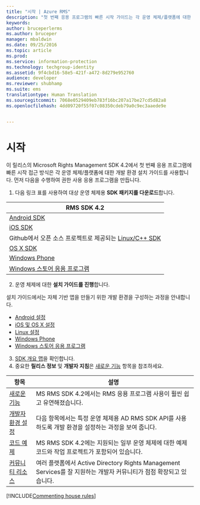 ```yaml
---
title: "시작 | Azure RMS"
description: "첫 번째 응용 프로그램의 빠른 시작 가이드는 각 운영 체제/플랫폼에 대한 개발 환경 설치 가이드를 통해 제공됩니다."
keywords: 
author: bruceperlerms
ms.author: bruceper
manager: mbaldwin
ms.date: 09/25/2016
ms.topic: article
ms.prod: 
ms.service: information-protection
ms.technology: techgroup-identity
ms.assetid: 9f4cbd16-58e5-421f-a472-8d279e952760
audience: developer
ms.reviewer: shubhamp
ms.suite: ems
translationtype: Human Translation
ms.sourcegitcommit: 7068e0529409eb783f16bc207a17be27cd5d82a8
ms.openlocfilehash: 4dd09720f55f07c08350cdeb79a0c9ec3aaede9e


---
```


# <a name="get-started"></a>시작

이 릴리스의 Microsoft Rights Management SDK 4.2에서 첫 번째 응용 프로그램에 빠른 시작 접근 방식은 각 운영 체제/플랫폼에 대한 개발 환경 설치 가이드를 사용합니다. 먼저 다음을 수행하여 권한 사용 응용 프로그램을 만듭니다.

1. 다음 링크 표를 사용하여 대상 운영 체제용 **SDK 패키지를 다운로드**합니다.

  |RMS SDK 4.2|
  |---------------|
  |[Android SDK](http://Go.Microsoft.Com/FWLink/p/?LinkId=404271)|
  |[iOS SDK](http://Go.Microsoft.Com/FWLink/p/?LinkId=404272)|
  |Github에서 오픈 소스 프로젝트로 제공되는 [Linux/C++ SDK](https://github.com/AzureAD/rms-sdk-for-cpp)|
  |[OS X SDK](http://Go.Microsoft.Com/FWLink/p/?LinkId=404273)|
  |[Windows Phone](http://go.microsoft.com/fwlink/p/?LinkId=524758)|
  |[Windows 스토어 응용 프로그램](http://go.microsoft.com/fwlink/p/?LinkID=526163)|

2. 운영 체제에 대한 **설치 가이드를 진행**합니다.

  설치 가이드에서는 자체 기반 앱을 만들기 위한 개발 환경을 구성하는 과정을 안내합니다.
  - [Android 설정](android-sdk.md)
  - [iOS 및 OS X 설정](ios-sdk.md)          
  - [Linux 설정](linux-setup.md)              
  - [Windows Phone](windows-phone-apps.md)     
  - [Windows 스토어 응용 프로그램](winrt-sdk.md)

3. [SDK 개요 맵](api-reference-4-2.md)을 확인합니다.
4. 중요한 **릴리스 정보** 및 **개발자 지침**은 [새로운 기능](release-notes.md) 항목을 참조하세요.

  |항목|설명|
  |-----|-----------|
  |[새로운 기능](release-notes.md)|MS RMS SDK 4.2에서는 RMS 응용 프로그램 사용이 훨씬 쉽고 유연해졌습니다.|
  |[개발자 환경 설정](setup-developer-environment.md)|다음 항목에서는 특정 운영 체제용 AD RMS SDK API를 사용하도록 개발 환경을 설정하는 과정을 보여 줍니다.|
  |[코드 예제](code-examples.md)|MS RMS SDK 4.2에는 지원되는 일부 운영 체제에 대한 예제 코드와 작업 프로젝트가 포함되어 있습니다.|
  |[커뮤니티 리소스](community-resources.md)|여러 플랫폼에서 Active Directory Rights Management Services를 잘 지원하는 개발자 커뮤니티가 점점 확장되고 있습니다.|

[!INCLUDE[Commenting house rules](../includes/houserules.md)]


<!--HONumber=Jan17_HO1-->



